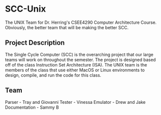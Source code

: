 # SCC-Unix
The UNIX Team for Dr. Herring's CSEE4290 Computer Architecture Course.
Obviously, the better team that will be making the better SCC.

## Project Description
The Single Cycle Computer (SCC) is the overarching project that our large teams will work on throughout the semester. The project is designed based off of the class Instruction Set Architecture (ISA). The UNIX team is the members of the class thst use either MacOS or Linux environments to design, compile, and run the code for this class. 

## Team
Parser          - Tray and Giovanni
Tester          - Vinessa
Emulator        - Drew and Jake
Documentation   - Sammy B